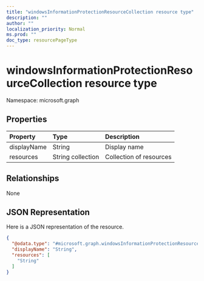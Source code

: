 ```yaml
---
title: "windowsInformationProtectionResourceCollection resource type"
description: ""
author: ""
localization_priority: Normal
ms.prod: ""
doc_type: resourcePageType
---
```


# windowsInformationProtectionResourceCollection resource type


Namespace: microsoft.graph



## Properties
|Property|Type|Description|
|:---|:---|:---|
|displayName|String|Display name|
|resources|String collection|Collection of resources|

## Relationships
None

## JSON Representation
Here is a JSON representation of the resource.
<!-- {
  "blockType": "resource",
  "@odata.type": "microsoft.graph.windowsInformationProtectionResourceCollection"
}
-->
``` json
{
  "@odata.type": "#microsoft.graph.windowsInformationProtectionResourceCollection",
  "displayName": "String",
  "resources": [
    "String"
  ]
}
```

